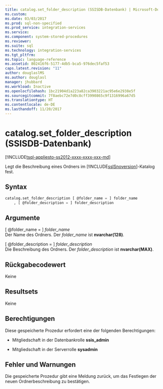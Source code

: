 ```yaml
---
title: catalog.set_folder_description (SSISDB-Datenbank) | Microsoft-Dokumentation
ms.custom: 
ms.date: 03/03/2017
ms.prod: sql-non-specified
ms.prod_service: integration-services
ms.service: 
ms.component: system-stored-procedures
ms.reviewer: 
ms.suite: sql
ms.technology: integration-services
ms.tgt_pltfrm: 
ms.topic: language-reference
ms.assetid: 802416f6-5177-4db5-bca5-976dec5faf53
caps.latest.revision: "11"
author: douglaslMS
ms.author: douglasl
manager: jhubbard
ms.workload: Inactive
ms.openlocfilehash: 1bc21904d1a223a82ca3903221ac95e6e2938e5f
ms.sourcegitcommit: 7f8aebc72e7d0c8cff3990865c9f1316996a67d5
ms.translationtype: HT
ms.contentlocale: de-DE
ms.lasthandoff: 11/20/2017
---
```

# <a name="catalogsetfolderdescription-ssisdb-database"></a>catalog.set_folder_description (SSISDB-Datenbank)
[!INCLUDE[tsql-appliesto-ss2012-xxxx-xxxx-xxx-md](../../includes/tsql-appliesto-ss2012-xxxx-xxxx-xxx-md.md)]

  Legt die Beschreibung eines Ordners im [!INCLUDE[ssISnoversion](../../includes/ssisnoversion-md.md)]-Katalog fest.  
  
## <a name="syntax"></a>Syntax  
  
```sql  
catalog.set_folder_description [ @folder_name = ] folder_name  
    , [ @folder_description = ] folder_description  
```  
  
## <a name="arguments"></a>Argumente  
 [ @folder_name = ] *folder_name*  
 Der Name des Ordners. Der *folder_name* ist **nvarchar(128)**.  
  
 [ @folder_description = ] *folder_description*  
 Die Beschreibung des Ordners. Der *folder_description* ist **nvarchar(MAX)**.  
  
## <a name="return-code-value"></a>Rückgabecodewert  
 Keine  
  
## <a name="result-sets"></a>Resultsets  
 Keine  
  
## <a name="permissions"></a>Berechtigungen  
 Diese gespeicherte Prozedur erfordert eine der folgenden Berechtigungen:  
  
-   Mitgliedschaft in der Datenbankrolle **ssis_admin**  
  
-   Mitgliedschaft in der Serverrolle **sysadmin**  
  
## <a name="errors-and-warnings"></a>Fehler und Warnungen  
 Die gespeicherte Prozedur gibt eine Meldung zurück, um das Festlegen der neuen Ordnerbeschreibung zu bestätigen.  
  
  
